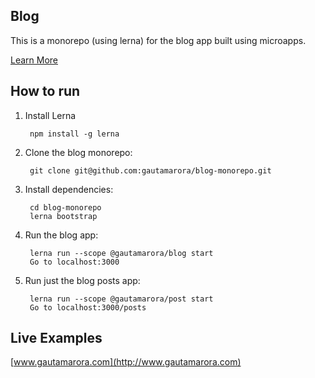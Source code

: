 ## Blog

This is a monorepo (using lerna) for the blog app built using microapps.

[Learn More](https://github.com/gautamarora/blog/blob/master/README.md)

## How to run

1. Install Lerna

        npm install -g lerna

1. Clone the blog monorepo:

        git clone git@github.com:gautamarora/blog-monorepo.git

1. Install dependencies:

        cd blog-monorepo
        lerna bootstrap

1. Run the blog app:

        lerna run --scope @gautamarora/blog start
        Go to localhost:3000
        
1. Run just the blog posts app:

        lerna run --scope @gautamarora/post start
        Go to localhost:3000/posts

## Live Examples
[www.gautamarora.com](http://www.gautamarora.com)
